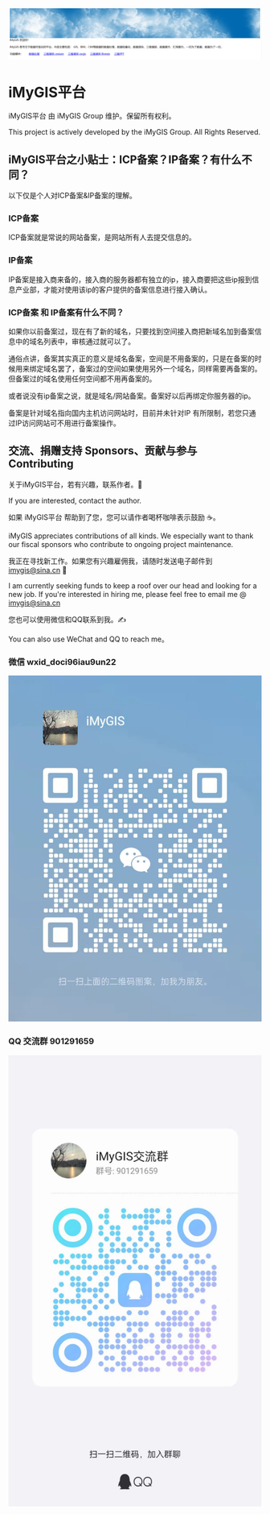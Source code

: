 ﻿![iMyGIS平台](./assets/iMyGISPlatform.png)

# iMyGIS平台

iMyGIS平台 由 iMyGIS Group 维护。保留所有权利。

This project is actively developed by the iMyGIS Group. All Rights Reserved.

## iMyGIS平台之小贴士：ICP备案？IP备案？有什么不同？

以下仅是个人对ICP备案&IP备案的理解。

### ICP备案

ICP备案就是常说的网站备案，是网站所有人去提交信息的。

### IP备案

IP备案是接入商来备的，接入商的服务器都有独立的ip，接入商要把这些ip报到信息产业部，才能对使用该ip的客户提供的备案信息进行接入确认。

### ICP备案 和 IP备案有什么不同？

如果你以前备案过，现在有了新的域名，只要找到空间接入商把新域名加到备案信息中的域名列表中，审核通过就可以了。

通俗点讲，备案其实真正的意义是域名备案，空间是不用备案的，只是在备案的时候用来绑定域名罢了，备案过的空间如果使用另外一个域名，同样需要再备案的。 但备案过的域名使用任何空间都不用再备案的。

或者说没有ip备案之说，就是域名/网站备案。备案好以后再绑定你服务器的ip。

备案是针对域名指向国内主机访问网站时，目前并未针对IP 有所限制，若您只通过IP访问网站可不用进行备案操作。

## 交流、捐赠支持 Sponsors、贡献与参与 Contributing
关于iMyGIS平台，若有兴趣，联系作者。🌹

If you are interested, contact the author.

如果 iMyGIS平台 帮助到了您，您可以请作者喝杯咖啡表示鼓励 ☕️。

iMyGIS appreciates contributions of all kinds. We especially want to thank our fiscal sponsors who contribute to ongoing project maintenance.

我正在寻找新工作。如果您有兴趣雇佣我，请随时发送电子邮件到 imygis@sina.cn 📧

I am currently seeking funds to keep a roof over our head and looking for a new job. If you're interested in hiring me, please feel free to email me @ <imygis@sina.cn>

您也可以使用微信和QQ联系到我。✍

You can also use WeChat and QQ to reach me。

### 微信 wxid_doci96iau9un22

![WeChat](./assets/iMyGISGroup/WeChatBlue.jpg)

### QQ 交流群 901291659

![QQ](./assets/iMyGISGroup/QQ.jpg)


